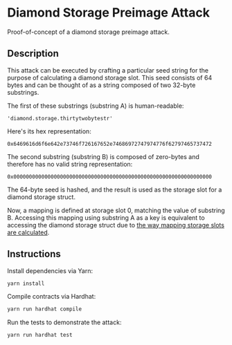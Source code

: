 # Diamond Storage Preimage Attack

Proof-of-concept of a diamond storage preimage attack.

## Description

This attack can be executed by crafting a particular seed string for the purpose of calculating a diamond storage slot. This seed consists of 64 bytes and can be thought of as a string composed of two 32-byte substrings.

The first of these substrings (substring A) is human-readable:

```solidity
'diamond.storage.thirtytwobytestr'
```

Here's its hex representation:

```solidity
0x6469616d6f6e642e73746f726167652e74686972747974776f62797465737472
```

The second substring (substring B) is composed of zero-bytes and therefore has no valid string representation:

```solidity
0x0000000000000000000000000000000000000000000000000000000000000000
```

The 64-byte seed is hashed, and the result is used as the storage slot for a diamond storage struct.

Now, a mapping is defined at storage slot 0, matching the value of substring B. Accessing this mapping using substring A as a key is equivalent to accessing the diamond storage struct due to [the way mapping storage slots are calculated](https://docs.soliditylang.org/en/v0.8.21/internals/layout_in_storage.html#mappings-and-dynamic-arrays).

## Instructions

Install dependencies via Yarn:

```bash
yarn install
```

Compile contracts via Hardhat:

```bash
yarn run hardhat compile
```

Run the tests to demonstrate the attack:

```bash
yarn run hardhat test
```
